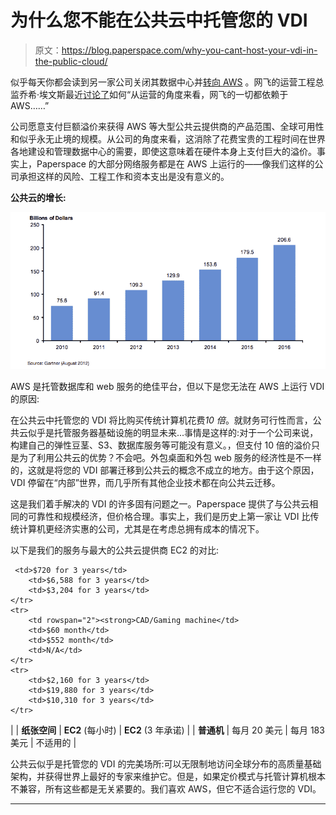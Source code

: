 # 为什么您不能在公共云中托管您的 VDI

> 原文：<https://blog.paperspace.com/why-you-cant-host-your-vdi-in-the-public-cloud/>

似乎每天你都会读到另一家公司关闭其数据中心并[转向 AWS](http://www.theplatform.net/2015/10/08/infrastructure-pioneer-predicts-datacenter-days-are-numbered/) 。网飞的运营工程总监乔希·埃文斯最近[讨论了](http://www.techradar.com/us/news/television/how-netflix-works-400-billion-interactions-per-day-ain-t-easy-1306420)如何“从运营的角度来看，网飞的一切都依赖于 AWS……”

公司愿意支付巨额溢价来获得 AWS 等大型公共云提供商的产品范围、全球可用性和似乎永无止境的规模。从公司的角度来看，这消除了花费宝贵的工程时间在世界各地建设和管理数据中心的需要，即使这意味着在硬件本身上支付巨大的溢价。事实上，Paperspace 的大部分网络服务都是在 AWS 上运行的——像我们这样的公司承担这样的风险、工程工作和资本支出是没有意义的。

**公共云的增长:**

![Public cloud growth](img/d4a49544280acc7b70fd1cd6c47a164a.png)

AWS 是托管数据库和 web 服务的绝佳平台，但以下是您无法在 AWS 上运行 VDI 的原因:

在公共云中托管您的 VDI 将比购买传统计算机花费*10 倍*。就财务可行性而言，公共云似乎是托管服务器基础设施的明显未来...事情是这样的:对于一个公司来说，构建自己的弹性豆茎、S3、数据库服务等可能没有意义。，但支付 10 倍的溢价只是为了利用公共云的优势？不会吧。外包桌面和外包 web 服务的经济性是不一样的，这就是将您的 VDI 部署迁移到公共云的概念不成立的地方。由于这个原因，VDI 停留在“内部”世界，而几乎所有其他企业技术都在向公共云迁移。

这是我们着手解决的 VDI 的许多固有问题之一。Paperspace 提供了与公共云相同的可靠性和规模经济，但价格合理。事实上，我们是历史上第一家让 VDI 比传统计算机更经济实惠的公司，尤其是在考虑总拥有成本的情况下。

以下是我们的服务与最大的公共云提供商 EC2 的对比:

```
 <td>$720 for 3 years</td>
	<td>$6,588 for 3 years</td>
	<td>$3,204 for 3 years</td>
</tr>
<tr>
	<td rowspan="2"><strong>CAD/Gaming machine</td>
	<td>$60 month</td>
	<td>$552 month</td>
	<td>N/A</td>
</tr>
<tr>
	<td>$2,160 for 3 years</td>
	<td>$19,880 for 3 years</td>
	<td>$10,310 for 3 years</td>
</tr> 
```

|  | **纸张空间** | **EC2** (每小时) | **EC2** (3 年承诺) |
| **普通机** | 每月 20 美元 | 每月 183 美元 | 不适用的 |

公共云似乎是托管您的 VDI 的完美场所:可以无限制地访问全球分布的高质量基础架构，并获得世界上最好的专家来维护它。但是，如果定价模式与托管计算机根本不兼容，所有这些都是无关紧要的。我们喜欢 AWS，但它不适合运行您的 VDI。

* * *